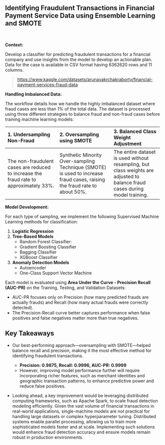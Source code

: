 ## Identifying Fraudulent Transactions in Financial Payment Service Data using Ensemble Learning and SMOTE


<br>

**Context:** 

Develop a classifier for predicting fraudulent transactions for a financial company and use insights from the model to develop an actionable plan. Data for the case is available in CSV format having 6362620 rows and 11 columns. 

> https://www.kaggle.com/datasets/arunavakrchakraborty/financial-payment-services-fraud-data

**Handling Imbalanced Data:**

The workflow details how we handle the highly imbalanced dataset where fraud cases are less than 1% of the total data. The dataset is processed using three different strategies to balance fraud and non-fraud cases before training machine learning models:

|1. Undersampling Non-Fraud|2. Oversampling using SMOTE|3. Balanced Class Weight Adjustment|
|:-|:-|:-|
|The non-fraudulent cases are reduced to increase the fraud rate to approximately 33%.|Synthetic Minority Over-sampling Technique (SMOTE) is used to increase fraud cases, raising the fraud rate to about 50%.|The entire dataset is used without resampling, but class weights are adjusted to balance fraud cases during model training.|

**Model Development:**

For each type of sampling, we implement the following Supervised Machine Learning methods for classification:

1. **Logistic Regression** 
2. **Tree-Based Models**
   * Random Forest Classifier:
   * Gradient Boosting Classifier
   * Bagging Classifier
   * XGBoost Classifier
3. **Anomaly Detection Models**
   * Autoencoder
   * One-Class Support Vector Machine

Each model is evaluated using **Area Under the Curve - Precision Recall (AUC-PR)** on the Training, Testing, and Validation Datasets:

* AUC-PR focuses only on Precision (how many predicted frauds are actually frauds) and Recall (how many actual frauds were correctly detected).
* The Precision-Recall curve better captures performance when false positives and false negatives matter more than true negatives.

## Key Takeaways

* Our best-performing approach—oversampling with SMOTE—helped balance recall and precision, making it the most effective method for identifying fraudulent transactions.
  * **Precision: 0.9875, Recall: 0.9996, AUC-PR: 0.9999**
  * However, improving model performance further will require incorporating richer features, such as merchant identities and geographic transaction patterns, to enhance predictive power and reduce false positives.
    
* Looking ahead, a key improvement would be leveraging distributed computing frameworks, such as Apache Spark, to scale fraud detection modeling efficiently. Given the vast volume of financial transactions in real-world applications, single-machine models are not practical for handling large datasets or complex hyperparameter tuning. Distributed systems enable parallel processing, allowing us to train more sophisticated models faster and at scale. Implementing such solutions would enhance fraud detection accuracy and ensure models remain robust in production environments.



